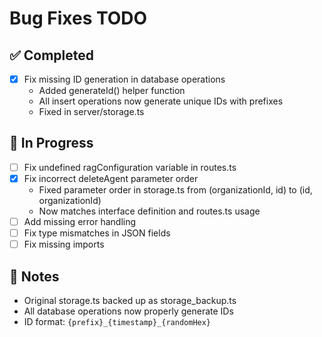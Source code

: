 # Bug Fixes TODO

## ✅ Completed
- [x] Fix missing ID generation in database operations
  - Added generateId() helper function
  - All insert operations now generate unique IDs with prefixes
  - Fixed in server/storage.ts

## 🔧 In Progress
- [ ] Fix undefined ragConfiguration variable in routes.ts
- [x] Fix incorrect deleteAgent parameter order
  - Fixed parameter order in storage.ts from (organizationId, id) to (id, organizationId)
  - Now matches interface definition and routes.ts usage
- [ ] Add missing error handling
- [ ] Fix type mismatches in JSON fields
- [ ] Fix missing imports

## 📝 Notes
- Original storage.ts backed up as storage_backup.ts
- All database operations now properly generate IDs
- ID format: `{prefix}_{timestamp}_{randomHex}`
